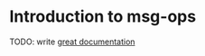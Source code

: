 # Introduction to msg-ops

TODO: write [great documentation](http://jacobian.org/writing/what-to-write/)

